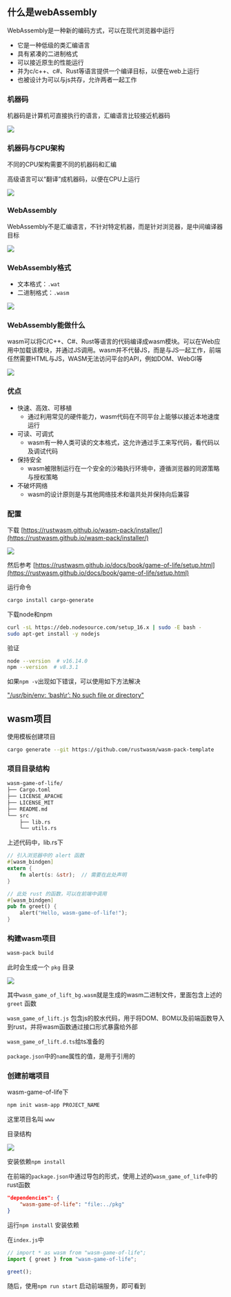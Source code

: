 ## 什么是webAssembly

WebAssembly是一种新的编码方式，可以在现代浏览器中运行
- 它是一种低级的类汇编语言
- 具有紧凑的二进制格式
- 可以接近原生的性能运行
- 并为c/c++、c#、Rust等语言提供一个编译目标，以便在web上运行
- 也被设计为可以与js共存，允许两者一起工作


### 机器码

机器码是计算机可直接执行的语言，汇编语言比较接近机器码

![](../../../../markdown_img/Pasted%20image%2020230530202650.png)


### 机器码与CPU架构

不同的CPU架构需要不同的机器码和汇编

高级语言可以“翻译”成机器码，以便在CPU上运行

![](../../../../markdown_img/Pasted%20image%2020230530202752.png)


### WebAssembly

WebAssembly不是汇编语言，不针对特定机器，而是针对浏览器，是中间编译器目标

![](../../../../markdown_img/Pasted%20image%2020230530202907.png)


###  WebAssembly格式

- 文本格式：`.wat`
- 二进制格式：`.wasm`

![](../../../../markdown_img/Pasted%20image%2020230530202956.png)

### WebAssembly能做什么

wasm可以将C/C++、C#、Rust等语言的代码编译成wasm模块。可以在Web应用中加载该模块，并通过JS调用。wasm并不代替JS，而是与JS一起工作，前端任然需要HTML与JS，WASM无法访问平台的API，例如DOM、WebGl等

![](../../../../markdown_img/Pasted%20image%2020230530203243.png)

### 优点

- 快速、高效、可移植
	- 通过利用常见的硬件能力，wasm代码在不同平台上能够以接近本地速度运行
- 可读、可调式
	- wasm有一种人类可读的文本格式，这允许通过手工来写代码，看代码以及调试代码
- 保持安全
	- wasm被限制运行在一个安全的沙箱执行环境中，遵循浏览器的同源策略与授权策略
- 不破坏网络
	- wasm的设计原则是与其他网络技术和谐共处并保持向后兼容


### 配置

下载 [https://rustwasm.github.io/wasm-pack/installer/](https://rustwasm.github.io/wasm-pack/installer/)

![](../../../../markdown_img/Pasted%20image%2020230530204347.png)

然后参考 [https://rustwasm.github.io/docs/book/game-of-life/setup.html](https://rustwasm.github.io/docs/book/game-of-life/setup.html)

运行命令

```sh
cargo install cargo-generate
```

下载node和npm

```sh
curl -sL https://deb.nodesource.com/setup_16.x | sudo -E bash -
sudo apt-get install -y nodejs
```

验证

```sh
node --version  # v16.14.0
npm --version  # v8.3.1
```

如果`npm -v`出现如下错误，可以使用如下方法解决

 ["/usr/bin/env: ‘bash\r’: No such file or directory"](https://stackoverflow.com/questions/67938486/after-installing-npm-on-wsl-ubuntu-20-04-i-get-the-message-usr-bin-env-bash)

## wasm项目

使用模板创建项目

```sh
cargo generate --git https://github.com/rustwasm/wasm-pack-template
```

### 项目目录结构

```txt
wasm-game-of-life/
├── Cargo.toml
├── LICENSE_APACHE
├── LICENSE_MIT
├── README.md
└── src
    ├── lib.rs
    └── utils.rs
```

上述代码中，lib.rs下

```rust
// 引入浏览器中的 alert 函数
#[wasm_bindgen]
extern {
	fn alert(s: &str);  // 需要在此处声明
}

// 此处 rust 的函数，可以在前端中调用
#[wasm_bindgen]
pub fn greet() {
	alert("Hello, wasm-game-of-life!");
}
```

### 构建wasm项目

```sh
wasm-pack build
```

此时会生成一个 `pkg` 目录

![](../../../../markdown_img/Pasted%20image%2020230530235519.png)

其中`wasm_game_of_lift_bg.wasm`就是生成的wasm二进制文件，里面包含上述的 `greet` 函数

`wasm_game_of_lift.js` 包含js的胶水代码，用于将DOM、BOM以及前端函数导入到rust，并将wasm函数通过接口形式暴露给外部

`wasm_game_of_lift.d.ts`给ts准备的

`package.json`中的`name`属性的值，是用于引用的

### 创建前端项目

wasm-game-of-life下

```sh
npm init wasm-app PROJECT_NAME
```

这里项目名叫 `www`

目录结构

![](../../../../markdown_img/Pasted%20image%2020230531000411.png)


安装依赖`npm install`

在前端的`package.json`中通过导包的形式，使用上述的`wasm_game_of_life`中的rust函数

```json
"dependencies": {
	"wasm-game-of-life": "file:../pkg"
}
```

运行`npm install` 安装依赖

在`index.js`中

```js
// import * as wasm from "wasm-game-of-life";
import { greet } from "wasm-game-of-life";

greet();
```

随后，使用`npm run start` 启动前端服务，即可看到

